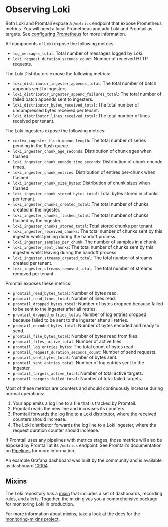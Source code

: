 # Observing Loki

Both Loki and Promtail expose a `/metrics` endpoint that expose Prometheus
metrics. You will need a local Prometheus and add Loki and Promtail as targets.
See [configuring
Prometheus](https://prometheus.io/docs/prometheus/latest/configuration/configuration)
for more information.

All components of Loki expose the following metrics:

- `log_messages_total`: Total number of messages logged by Loki.
- `loki_request_duration_seconds_count`: Number of received HTTP requests.

The Loki Distributors expose the following metrics:

- `loki_distributor_ingester_appends_total`: The total number of batch appends
  sent to ingesters.
- `loki_distributor_ingester_append_failures_total`: The total number of failed
  batch appends sent to ingesters.
- `loki_distributor_bytes_received_total`: The total number of uncompressed
  bytes received per tenant.
- `loki_distributor_lines_received_total`: The total number of lines received
  per tenant.

The Loki Ingesters expose the following metrics:

- `cortex_ingester_flush_queue_length`: The total number of series pending in
  the flush queue.
- `loki_ingester_chunk_age_seconds`: Distribution of chunk ages when flushed.
- `loki_ingester_chunk_encode_time_seconds`: Distribution of chunk encode times.
- `loki_ingester_chunk_entries`: Distribution of entires per-chunk when flushed.
- `loki_ingester_chunk_size_bytes`: Distribution of chunk sizes when flushed.
- `loki_ingester_chunk_stored_bytes_total`: Total bytes stored in chunks per
  tenant.
- `loki_ingester_chunks_created_total`: The total number of chunks created in
  the ingester.
- `loki_ingester_chunks_flushed_total`: The total number of chunks flushed by
  the ingester.
- `loki_ingester_chunks_stored_total`: Total stored chunks per tenant.
- `loki_ingester_received_chunks`: The total number of chunks sent by this
  ingester whilst joining during the handoff process.
- `loki_ingester_samples_per_chunk`: The number of samples in a chunk.
- `loki_ingester_sent_chunks`: The total number of chunks sent by this ingester
  whilst leaving during the handoff process.
- `loki_ingester_streams_created_total`: The total number of streams created per
  tenant.
- `loki_ingester_streams_removed_total`: The total number of streams removed per
  tenant.

Promtail exposes these metrics:

- `promtail_read_bytes_total`: Number of bytes read.
- `promtail_read_lines_total`: Number of lines read.
- `promtail_dropped_bytes_total`: Number of bytes dropped because failed to be
  sent to the ingester after all retries.
- `promtail_dropped_entries_total`: Number of log entries dropped because failed
  to be sent to the ingester after all retries.
- `promtail_encoded_bytes_total`: Number of bytes encoded and ready to send.
- `promtail_file_bytes_total`: Number of bytes read from files.
- `promtail_files_active_total`: Number of active files.
- `promtail_log_entries_bytes`: The total count of bytes read.
- `promtail_request_duration_seconds_count`: Number of send requests.
- `promtail_sent_bytes_total`: Number of bytes sent.
- `promtail_sent_entries_total`: Number of log entries sent to the ingester.
- `promtail_targets_active_total`: Number of total active targets.
- `promtail_targets_failed_total`: Number of total failed targets.

Most of these metrics are counters and should continuously increase during normal operations:

1. Your app emits a log line to a file that is tracked by Promtail.
2. Promtail reads the new line and increases its counters.
3. Promtail forwards the log line to a Loki distributor, where the received
   counters should increase.
4. The Loki distributor forwards the log line to a Loki ingester, where the
   request duration counter should increase.

If Promtail uses any pipelines with metrics stages, those metrics will also be
exposed by Promtail at its `/metrics` endpoint. See Promtail's documentation on
[Pipelines](../clients/promtail/pipelines.md) for more information.

An example Grafana dashboard was built by the community and is available as
dashboard [10004](https://grafana.com/dashboards/10004).

## Mixins

The Loki repository has a [mixin](../../production/loki-mixin) that includes a
set of dashboards, recording rules, and alerts. Together, the mixin gives you a
comprehensive package for monitoring Loki in production.

For more information about mixins, take a look at the docs for the
[monitoring-mixins project](https://github.com/monitoring-mixins/docs).


